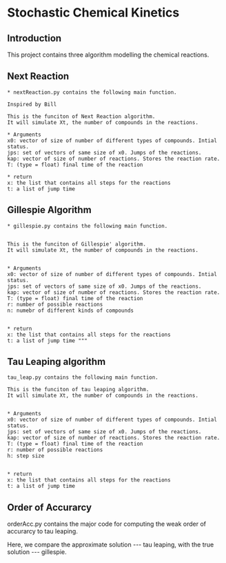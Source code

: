 # Stochastic Chemical Kinetics

## Introduction 
This project contains three algorithm modelling the chemical reactions.

## Next Reaction

    * nextReaction.py contains the following main function. 
    
    Inspired by Bill
    
    This is the funciton of Next Reaction algorithm. 
    It will simulate Xt, the number of compounds in the reactions. 
    
    * Arguments
    x0: vector of size of number of different types of compounds. Intial status.
    jps: set of vectors of same size of x0. Jumps of the reactions. 
    kap: vector of size of number of reactions. Stores the reaction rate. 
    T: (type = float) final time of the reaction 
    
    * return
    x: the list that contains all steps for the reactions
    t: a list of jump time 
    
    
## Gillespie Algorithm

    * gillespie.py contains the following main function. 

    
    This is the funciton of Gillespie' algorithm. 
    It will simulate Xt, the number of compounds in the reactions. 
    
    
    * Arguments
    x0: vector of size of number of different types of compounds. Intial status.
    jps: set of vectors of same size of x0. Jumps of the reactions. 
    kap: vector of size of number of reactions. Stores the reaction rate. 
    T: (type = float) final time of the reaction 
    r: number of possible reactions
    n: numebr of different kinds of compounds
    
    
    * return
    x: the list that contains all steps for the reactions
    t: a list of jump time """


## Tau Leaping algorithm 

    tau_leap.py contains the following main function. 

    This is the funciton of tau leaping algorithm. 
    It will simulate Xt, the number of compounds in the reactions. 
    
    
    * Arguments
    x0: vector of size of number of different types of compounds. Intial status.
    jps: set of vectors of same size of x0. Jumps of the reactions. 
    kap: vector of size of number of reactions. Stores the reaction rate. 
    T: (type = float) final time of the reaction 
    r: number of possible reactions
    h: step size
    
    
    * return
    x: the list that contains all steps for the reactions
    t: a list of jump time

## Order of Accurarcy 

   orderAcc.py contains the major code for computing the weak order of accurarcy to tau leaping.
   
   Here, we compare the approximate solution --- tau leaping, with the true solution --- gillespie. 
   
   
